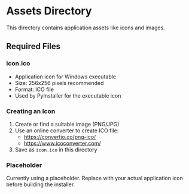 # Assets Directory

This directory contains application assets like icons and images.

## Required Files

### icon.ico
- Application icon for Windows executable
- Size: 256x256 pixels recommended
- Format: ICO file
- Used by PyInstaller for the executable icon

### Creating an Icon
1. Create or find a suitable image (PNG/JPG)
2. Use an online converter to create ICO file:
   - https://convertio.co/png-ico/
   - https://www.icoconverter.com/
3. Save as `icon.ico` in this directory

### Placeholder
Currently using a placeholder. Replace with your actual application icon before building the installer.